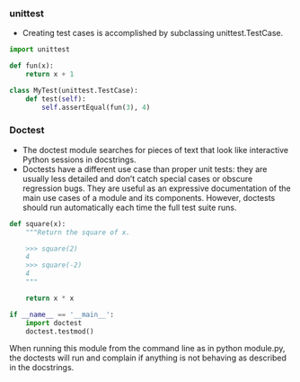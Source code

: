 ### unittest
- Creating test cases is accomplished by subclassing unittest.TestCase.
```python
import unittest

def fun(x):
    return x + 1

class MyTest(unittest.TestCase):
    def test(self):
        self.assertEqual(fun(3), 4)
```

### Doctest
- The doctest module searches for pieces of text that look like interactive Python sessions in docstrings.
- Doctests have a different use case than proper unit tests: they are usually less detailed and don’t catch special cases or obscure regression bugs. They are useful as an expressive documentation of the main use cases of a module and its components. However, doctests should run automatically each time the full test suite runs.
```python
def square(x):
    """Return the square of x.

    >>> square(2)
    4
    >>> square(-2)
    4
    """

    return x * x

if __name__ == '__main__':
    import doctest
    doctest.testmod()
```
When running this module from the command line as in python module.py, the doctests will run and complain if anything is not behaving as described in the docstrings.
